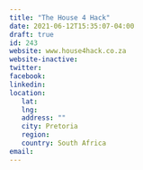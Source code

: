 ```yaml
---
title: "The House 4 Hack"
date: 2021-06-12T15:35:07-04:00
draft: true
id: 243
website: www.house4hack.co.za
website-inactive: 
twitter: 
facebook: 
linkedin: 
location: 
   lat: 
   lng: 
   address: ""
   city: Pretoria
   region: 
   country: South Africa 
email: 
---
```



